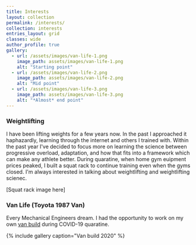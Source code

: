 ```yaml
---
title: Interests
layout: collection
permalink: /interests/
collection: interests
entries_layout: grid
classes: wide
author_profile: true
gallery:
  - url: /assets/images/van-life-1.png
    image_path: assets/images/van-life-1.png
    alt: "Starting point"
  - url: /assets/images/van-life-2.png
    image_path: assets/images/van-life-2.png
    alt: "Mid point"
  - url: /assets/images/van-life-3.png
    image_path: assets/images/van-life-3.png
    alt: "*Almost* end point"
---
```


### Weightlifting
I have been lifting weights for a few years now. In the past I approached it haphazardly, learning through the internet and others I trained with. Within the past year I've decided to focus more on learning the science between progressive overload, adaptation, and how that fits into a framework which can make any athlete better. During quaratine, when home gym euipment prices peaked, I built a squat rack to continue training even when the gyms closed. I'm always interested in talking about weightlifting and weightlifting scienec.

[Squat rack image here]


### Van Life (Toyota 1987 Van)
Every Mechanical Engineers dream. I had the opportunity to work on my own [van build](https://www.google.com/search?q=van+build&rlz=1C1GCEA_enUS812US812&oq=van+build&aqs=chrome.0.69i59j0l5j69i60l2.923j0j9&sourceid=chrome&ie=UTF-8) during COVID-19 quaratine. 

{% include gallery caption="Van build 2020" %}